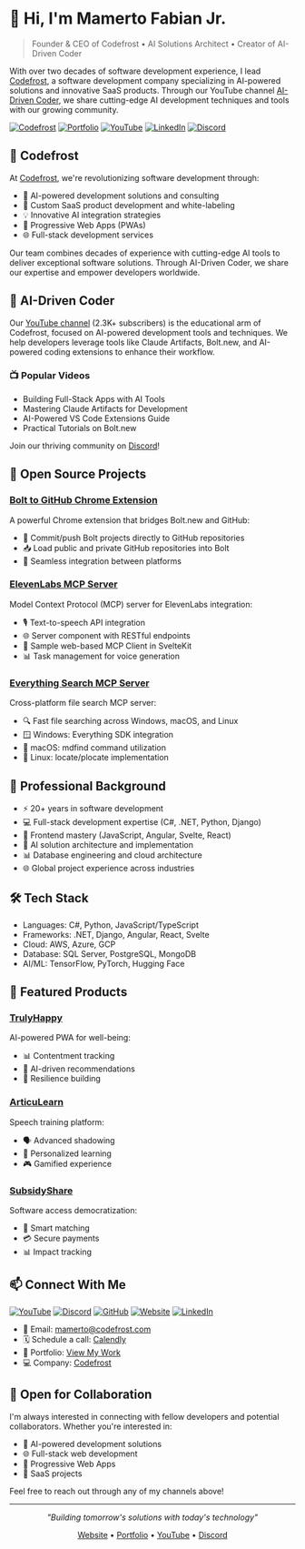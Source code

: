 # 👋 Hi, I'm Mamerto Fabian Jr.

> Founder & CEO of Codefrost • AI Solutions Architect • Creator of AI-Driven Coder

With over two decades of software development experience, I lead [Codefrost](https://codefrost.dev), a software development company specializing in AI-powered solutions and innovative SaaS products. Through our YouTube channel [AI-Driven Coder](https://youtube.com/@aidrivencoder), we share cutting-edge AI development techniques and tools with our growing community.

[![Codefrost](https://img.shields.io/badge/Codefrost-Visit-purple)](https://codefrost.dev)
[![Portfolio](https://img.shields.io/badge/Portfolio-Visit-green)](https://mamerto.codefrost.dev/)
[![YouTube](https://img.shields.io/badge/YouTube-2.3K-red)](https://youtube.com/@aidrivencoder)
[![LinkedIn](https://img.shields.io/badge/LinkedIn-Connect-blue)](https://linkedin.com/in/mamerto)
[![Discord](https://img.shields.io/badge/Discord-Join-7289DA)](https://aidrivencoder.com/discord)

## 🏢 Codefrost

At [Codefrost](https://codefrost.dev), we're revolutionizing software development through:
- 🤖 AI-powered development solutions and consulting
- 🚀 Custom SaaS product development and white-labeling
- 💡 Innovative AI integration strategies
- 📱 Progressive Web Apps (PWAs)
- 🌐 Full-stack development services

Our team combines decades of experience with cutting-edge AI tools to deliver exceptional software solutions. Through AI-Driven Coder, we share our expertise and empower developers worldwide.

## 🎥 AI-Driven Coder

Our [YouTube channel](https://youtube.com/@aidrivencoder) (2.3K+ subscribers) is the educational arm of Codefrost, focused on AI-powered development tools and techniques. We help developers leverage tools like Claude Artifacts, Bolt.new, and AI-powered coding extensions to enhance their workflow.

### 📺 Popular Videos
- Building Full-Stack Apps with AI Tools
- Mastering Claude Artifacts for Development
- AI-Powered VS Code Extensions Guide
- Practical Tutorials on Bolt.new

Join our thriving community on [Discord](https://aidrivencoder.com/discord)!

## 🚀 Open Source Projects

### [Bolt to GitHub Chrome Extension](https://github.com/mamertofabian/bolt-to-github)
A powerful Chrome extension that bridges Bolt.new and GitHub:
- 🔄 Commit/push Bolt projects directly to GitHub repositories
- 📥 Load public and private GitHub repositories into Bolt
- 🔗 Seamless integration between platforms

### [ElevenLabs MCP Server](https://github.com/mamertofabian/elevenlabs-mcp-server)
Model Context Protocol (MCP) server for ElevenLabs integration:
- 🎙️ Text-to-speech API integration
- 🌐 Server component with RESTful endpoints
- 🎨 Sample web-based MCP Client in SvelteKit
- 📊 Task management for voice generation

### [Everything Search MCP Server](https://github.com/mamertofabian/mcp-everything-search)
Cross-platform file search MCP server:
- 🔍 Fast file searching across Windows, macOS, and Linux
- 🪟 Windows: Everything SDK integration
- 🍎 macOS: mdfind command utilization
- 🐧 Linux: locate/plocate implementation

## 💼 Professional Background

- ⚡ 20+ years in software development
- 💻 Full-stack development expertise (C#, .NET, Python, Django)
- 🎨 Frontend mastery (JavaScript, Angular, Svelte, React)
- 🤖 AI solution architecture and implementation
- 📊 Database engineering and cloud architecture
- 🌐 Global project experience across industries

## 🛠️ Tech Stack

- Languages: C#, Python, JavaScript/TypeScript
- Frameworks: .NET, Django, Angular, React, Svelte
- Cloud: AWS, Azure, GCP
- Database: SQL Server, PostgreSQL, MongoDB
- AI/ML: TensorFlow, PyTorch, Hugging Face

## 🌟 Featured Products

### [TrulyHappy](https://trulyhappy.app)
AI-powered PWA for well-being:
- 📊 Contentment tracking
- 🎯 AI-driven recommendations
- 💪 Resilience building

### [ArticuLearn](https://articulearn.app)
Speech training platform:
- 🗣️ Advanced shadowing
- 🎯 Personalized learning
- 🎮 Gamified experience

### [SubsidyShare](https://subsidyshare.com)
Software access democratization:
- 🤝 Smart matching
- 💳 Secure payments
- 📊 Impact tracking

## 📫 Connect With Me

[![YouTube](https://img.shields.io/badge/YouTube-FF0000?style=for-the-badge&logo=youtube&logoColor=white)](https://youtube.com/@aidrivencoder)
[![Discord](https://img.shields.io/badge/Discord-7289DA?style=for-the-badge&logo=discord&logoColor=white)](https://aidrivencoder.com/discord)
[![GitHub](https://img.shields.io/badge/GitHub-100000?style=for-the-badge&logo=github&logoColor=white)](https://github.com/aidrivencoder)
[![Website](https://img.shields.io/badge/Website-4CAF50?style=for-the-badge&logo=google-chrome&logoColor=white)](https://codefrost.dev)
[![LinkedIn](https://img.shields.io/badge/LinkedIn-0077B5?style=for-the-badge&logo=linkedin&logoColor=white)](https://linkedin.com/in/mamerto)

- 📧 Email: mamerto@codefrost.com
- 🗓️ Schedule a call: [Calendly](https://calendly.com/mamerto/30min)
- 💼 Portfolio: [View My Work](https://mamerto.codefrost.dev/)
- 💻 Company: [Codefrost](https://codefrost.dev)

## 🤝 Open for Collaboration

I'm always interested in connecting with fellow developers and potential collaborators. Whether you're interested in:

- 🤖 AI-powered development solutions
- 🌐 Full-stack web development
- 📱 Progressive Web Apps
- 🚀 SaaS projects

Feel free to reach out through any of my channels above!

---

<div align="center">

*"Building tomorrow's solutions with today's technology"*

[Website](https://codefrost.dev) • [Portfolio](https://mamerto.codefrost.dev/) • [YouTube](https://youtube.com/@aidrivencoder) • [Discord](https://aidrivencoder.com/discord)

</div>
